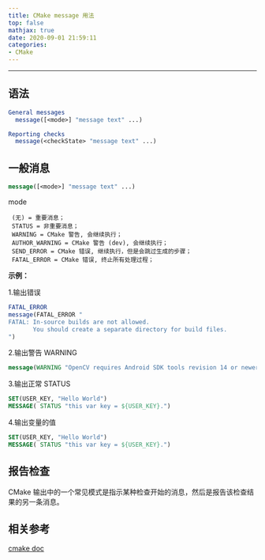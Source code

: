 ```yaml
---
title: CMake message 用法
top: false
mathjax: true
date: 2020-09-01 21:59:11
categories:
- CMake
---
```


-----

## 语法

```cmake
General messages
  message([<mode>] "message text" ...)

Reporting checks
  message(<checkState> "message text" ...)
```



## 一般消息

```cmake
message([<mode>] "message text" ...)
```

mode

```
 (无) = 重要消息；
 STATUS = 非重要消息；
 WARNING = CMake 警告, 会继续执行；
 AUTHOR_WARNING = CMake 警告 (dev), 会继续执行；
 SEND_ERROR = CMake 错误, 继续执行，但是会跳过生成的步骤；
 FATAL_ERROR = CMake 错误, 终止所有处理过程；
```



**示例：**

1.输出错误 

```cmake
FATAL_ERROR
message(FATAL_ERROR "
FATAL: In-source builds are not allowed.
       You should create a separate directory for build files.
")
```

2.输出警告 WARNING

```cmake
message(WARNING "OpenCV requires Android SDK tools revision 14 or newer.")
```


3.输出正常 STATUS

```cmake
SET(USER_KEY, "Hello World")
MESSAGE( STATUS "this var key = ${USER_KEY}.")
```

4.输出变量的值

```cmake
SET(USER_KEY, "Hello World")
MESSAGE( STATUS "this var key = ${USER_KEY}.")
```

## 报告检查

CMake 输出中的一个常见模式是指示某种检查开始的消息，然后是报告该检查结果的另一条消息。

## 相关参考

[cmake doc](https://cmake.org/cmake/help/latest/command/message.html)
